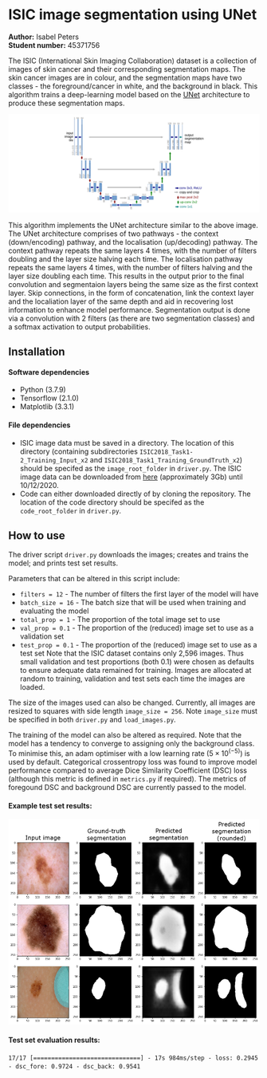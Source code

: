 ﻿# ISIC image segmentation using UNet

**Author:** Isabel Peters  
**Student number:** 45371756

The ISIC (International Skin Imaging Collaboration) dataset is a collection of images of skin cancer and their corresponding segmentation maps. The skin cancer images are in colour, and the segmentation maps have two classes - the foreground/cancer in white, and the background in black. This algorithm trains a deep-learning model based on the [UNet](https://arxiv.org/abs/1802.10508v1) architecture to produce these segmentation maps.

![UNet model architecture diagram](figures/UNet_architecture.png)

This algorithm implements the UNet architecture similar to the above image. The UNet architecture comprises of two pathways - the context (down/encoding) pathway, and the localisation (up/decoding) pathway. The context pathway repeats the same layers 4 times, with the number of filters doubling and the layer size halving each time. The localisation pathway repeats the same layers 4 times, with the number of filters halving and the layer size doubling each time. This results in the output prior to the final convolution and segmentaion layers being the same size as the first context layer. Skip connections, in the form of concatenation, link the context layer and the localiation layer of the same depth and aid in recovering lost information to enhance model performance. Segmentation output is done via a convolution with 2 filters (as there are two segmentation classes) and a softmax activation to output probabilities.

## Installation

#### Software dependencies
* Python (3.7.9)
* Tensorflow (2.1.0)
* Matplotlib (3.3.1)

#### File dependencies
* ISIC image data must be saved in a directory. The location of this directory (containing subdirectories `ISIC2018_Task1-2_Training_Input_x2` and `ISIC2018_Task1_Training_GroundTruth_x2`) should be specifed as the `image_root_folder` in `driver.py`. The ISIC image data can be downloaded from [here](https://cloudstor.aarnet.edu.au/sender/?s=download&token=f0d763f9-d847-4150-847c-e0ec92d38cc5) (approximately 3Gb) until 10/12/2020. 
* Code can either downloaded directly of by cloning the repository. The location of the code directory should be specifed as the `code_root_folder` in `driver.py`.

## How to use

The driver script `driver.py` downloads the images; creates and trains the model; and prints test set results.

Parameters that can be altered in this script include:
* `filters = 12` - The number of filters the first layer of the model will have
* `batch_size = 16` - The batch size that will be used when training and evaluating the model
* `total_prop = 1` - The proportion of the total image set to use
* `val_prop = 0.1` - The proportion of the (reduced) image set to use as a validation set
* `test_prop = 0.1` - The proportion of the (reduced) image set to use as a test set
Note that the ISIC dataset contains only 2,596 images. Thus small validation and test proportions (both 0.1) were chosen as defaults to ensure adequate data remained for training. Images are allocated at random to training, validation and test sets each time the images are loaded.

The size of the images used can also be changed. Currently, all images are resized to squares with side length `image_size = 256`. Note `image_size` must be specified in both `driver.py` and `load_images.py`.

The training of the model can also be altered as required. Note that the model has a tendency to converge to assigning only the background class. To minimise this, an adam optimiser with a low learning rate ($5 \times 10^(-5)$) is used by default. Categorical crossentropy loss was found to improve model performance compared to average Dice Similarity Coefficient (DSC) loss (although this metric is defined in `metrics.py` if required). The metrics of foregound DSC and background DSC are currently passed to the model. 

#### Example test set results:
![Model segmentation results](figures/example_results.png)

#### Test set evaluation results:
`17/17 [==============================] - 17s 984ms/step - loss: 0.2945 - dsc_fore: 0.9724 - dsc_back: 0.9541`

